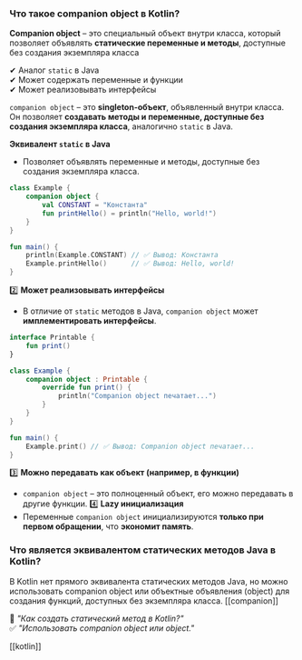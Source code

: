 ### **Что такое companion object в Kotlin?**

**Companion object** – это специальный объект внутри класса, который позволяет объявлять **статические переменные и методы**, доступные без создания экземпляра класса

✔ Аналог `static` в Java  
✔ Может содержать переменные и функции  
✔ Может реализовывать интерфейсы

`companion object` – это **singleton-объект**, объявленный внутри класса. Он позволяет **создавать методы и переменные, доступные без создания экземпляра класса**, аналогично `static` в Java.

**Эквивалент `static` в Java**
- Позволяет объявлять переменные и методы, доступные без создания экземпляра класса.
```kotlin
class Example {
    companion object {
        val CONSTANT = "Константа"
        fun printHello() = println("Hello, world!")
    }
}

fun main() {
    println(Example.CONSTANT) // ✅ Вывод: Константа
    Example.printHello()      // ✅ Вывод: Hello, world!
}
```
2️⃣ **Может реализовывать интерфейсы**

- В отличие от `static` методов в Java, `companion object` может **имплементировать интерфейсы**.
```kotlin 
interface Printable {
    fun print()
}

class Example {
    companion object : Printable {
        override fun print() {
            println("Companion object печатает...")
        }
    }
}

fun main() {
    Example.print() // ✅ Вывод: Companion object печатает...
}

```
3️⃣ **Можно передавать как объект (например, в функции)**
- `companion object` – это полноценный объект, его можно передавать в другие функции.
4️⃣ **Lazy инициализация**
- Переменные `companion object` инициализируются **только при первом обращении**, что **экономит память**.
### **Что является эквивалентом статических методов Java в Kotlin?**

В Kotlin нет прямого эквивалента статических методов Java, но можно использовать companion object или объектные объявления (object) для создания функций, доступных без экземпляра класса. [[companion]]

📝 _"Как создать статический метод в Kotlin?"_  
✅ _"Использовать companion object или object."_


[[kotlin]]